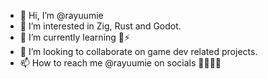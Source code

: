 - 👋 Hi, I’m @rayuumie
- 👀 I’m interested in Zig, Rust and Godot.
- 🌱 I’m currently learning 🦀⚡
- 💞️ I’m looking to collaborate on game dev related projects.
- 📫 How to reach me @rayuumie on socials 🧙‍♂️👍🏻

<!---
rayuumie/rayuumie is a ✨ special ✨ repository because its `README.md` (this file) appears on your GitHub profile.
You can click the Preview link to take a look at your changes.
--->
